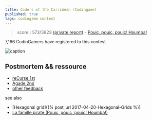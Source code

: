 ```yaml
---
title: Coders of the Carribean (Codingame)
published: true
tags: codingame contest
---
```

> score : 573/3623 [(private report)](https://www.codingame.com/challengereport/74188696ab758aed45d170859019fdd36384f41) - [Pouic, pouic, pouic! Houmba!](https://www.codingame.com/contests/coders-of-the-caribbean)
  
7,166 CodinGamers have registered to this contest

![caption](/images/codingame_caribean_context.png)


## Postmortem && ressource

- [reCurse 1st](https://recursive.cc/blog/coders-of-the-carribean-post-mortem.html)
- [Agade 2nd](https://github.com/Agade09/Agade-Coders-of-the-Caribbean-Postmortem/blob/master/Agade_CotC_Postmortem.md)
- [other feedback](https://www.codingame.com/forum/t/coders-of-the-caribbean-feedback-strategies/2746)

see also 
- [Hexagonal grid]({% post_url 2017-04-20-Hexagonal-Grids %})
- [La famille pirate (Pouic, pouic, pouic! Houmba!)](https://www.youtube.com/channel/UCSuviPYajE-Glk-pu5unYCQ)